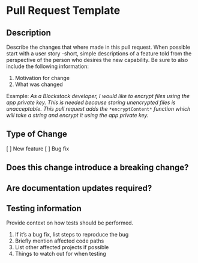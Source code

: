 # Pull Request Template

## Description

Describe the changes that where made in this pull request. When possible start with a user story -short, simple descriptions of a feature told from the perspective of the person who desires the new capability. Be sure to also include the following information:


1. Motivation for change
2. What was changed

Example:
*As a Blockstack developer, I would like to encrypt files using the app private key. This is needed because storing unencrypted files is unacceptable. This pull request adds the* `*encryptContent*` *function which will take a string and encrypt it using the app private key.* 


## Type of Change
[ ] New feature
[ ] Bug fix


## Does this change introduce a breaking change?
## Are documentation updates required?
## Testing information

Provide context on how tests should be performed.

1. If it’s a bug fix, list steps to reproduce the bug
2. Briefly mention affected code paths
3. List other affected projects if possible
4. Things to watch out for when testing